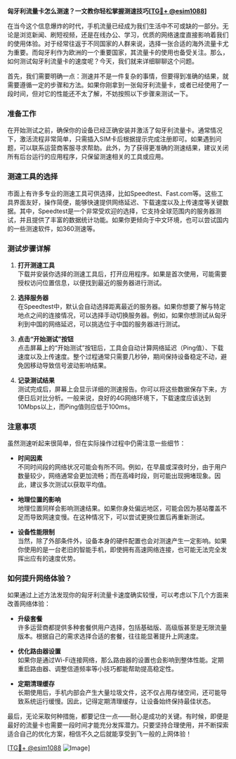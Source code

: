 **匈牙利流量卡怎么测速？一文教你轻松掌握测速技巧[[TG💪+ @esim1088](https://t.me/s/esim1088)]**

在当今这个信息爆炸的时代，手机流量已经成为我们生活中不可或缺的一部分。无论是浏览新闻、刷短视频，还是在线办公、学习，优质的网络速度直接影响着我们的使用体验。对于经常往返于不同国家的人群来说，选择一张合适的海外流量卡尤为重要。而匈牙利作为欧洲的一个重要国家，其流量卡的使用也备受关注。那么，如何测试匈牙利流量卡的速度呢？今天，我们就来详细聊聊这个问题。

首先，我们需要明确一点：测速并不是一件复杂的事情，但要得到准确的结果，就需要遵循一定的步骤和方法。如果你刚拿到一张匈牙利流量卡，或者已经使用了一段时间，但对它的性能还不太了解，不妨按照以下步骤来测试一下。

### 准备工作

在开始测试之前，确保你的设备已经正确安装并激活了匈牙利流量卡。通常情况下，激活流程非常简单，只需插入SIM卡后根据提示完成注册即可。如果遇到问题，可以联系运营商客服寻求帮助。此外，为了获得更准确的测速结果，建议关闭所有后台运行的应用程序，只保留测速相关的工具或应用。

### 测速工具的选择

市面上有许多专业的测速工具可供选择，比如Speedtest、Fast.com等。这些工具界面友好，操作简便，能够快速提供网络延迟、下载速度以及上传速度等关键数据。其中，Speedtest是一个非常受欢迎的选择，它支持全球范围内的服务器测试，并且提供了丰富的数据统计功能。如果你更倾向于中文环境，也可以尝试国内的一些测速软件，如360测速等。

### 测试步骤详解

1. **打开测速工具**  
   下载并安装你选择的测速工具后，打开应用程序。如果是首次使用，可能需要授权访问位置信息，以便找到最近的服务器进行测试。

2. **选择服务器**  
   在Speedtest中，默认会自动选择距离最近的服务器。如果你想要了解与特定地点之间的连接情况，可以选择手动切换服务器。例如，如果你想测试从匈牙利到中国的网络延迟，可以挑选位于中国的服务器进行测试。

3. **点击“开始测试”按钮**  
   点击屏幕上的“开始测试”按钮后，工具会自动计算网络延迟（Ping值）、下载速度以及上传速度。整个过程通常只需要几秒钟，期间保持设备稳定不动，避免因移动导致信号波动影响结果。

4. **记录测试结果**  
   测试完成后，屏幕上会显示详细的测速报告。你可以将这些数据保存下来，方便日后对比分析。一般来说，良好的4G网络环境下，下载速度应该达到10Mbps以上，而Ping值则应低于100ms。

### 注意事项

虽然测速听起来很简单，但在实际操作过程中仍需注意一些细节：

- **时间因素**  
  不同时间段的网络状况可能会有所不同。例如，在早晨或深夜时分，由于用户数量较少，网络通常会更加流畅；而在高峰时段，则可能出现拥堵现象。因此，建议多次测试以获取平均值。

- **地理位置的影响**  
  地理位置同样会影响测速结果。如果你身处偏远地区，可能会因为基站覆盖不足而导致网速变慢。在这种情况下，可以尝试更换位置后再重新测试。

- **设备性能限制**  
  当然，除了外部条件外，设备本身的硬件配置也会对测速产生一定影响。如果你使用的是一台老旧的智能手机，即使拥有高速网络连接，也可能无法完全发挥出应有的速度优势。

### 如何提升网络体验？

如果通过上述方法发现你的匈牙利流量卡速度确实较慢，可以考虑以下几个方面来改善网络体验：

- **升级套餐**  
  许多运营商都提供多种套餐供用户选择，包括基础版、高级版甚至是无限流量版本。根据自己的需求选择合适的套餐，往往能显著提升上网速度。

- **优化路由器设置**  
  如果你是通过Wi-Fi连接网络，那么路由器的设置也会影响到整体性能。定期重启路由器、调整信道频率等小技巧都能帮助提高稳定性。

- **定期清理缓存**  
  长期使用后，手机内部会产生大量垃圾文件，这不仅占用存储空间，还可能导致系统运行缓慢。因此，记得定期清理缓存，让设备始终保持最佳状态。

最后，无论采取何种措施，都要记住一点——耐心是成功的关键。有时候，即便是最好的流量卡也需要一段时间才能充分发挥潜力。只要坚持合理使用，并不断探索适合自己的优化方案，相信不久之后就能享受到飞一般的上网体验！

[[TG💪+ @esim1088](https://t.me/s/esim1088) ![Image](https://i.postimg.cc/4NQfJmqS/Snipaste-2025-05-13-00-14-12.png)]
